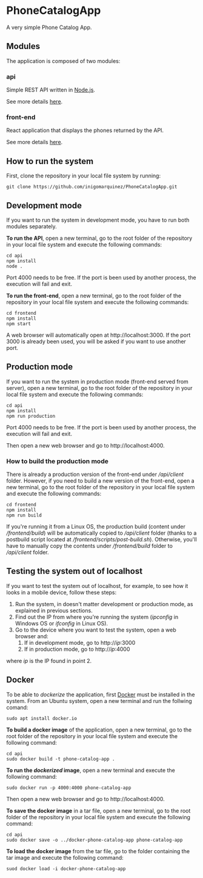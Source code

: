 # PhoneCatalogApp

A very simple Phone Catalog App.

## Modules

The application is composed of two modules:

### api

Simple REST API written in [Node.js](https://nodejs.org/).

See more details [here](https://github.com/inigomarquinez/PhoneCatalogApp/tree/master/api/README.md).

### front-end

React application that displays the phones returned by the API.

See more details [here](https://github.com/inigomarquinez/PhoneCatalogApp/tree/master/frontend/README.md).

## How to run the system

First, clone the repository in your local file system by running:

```
git clone https://github.com/inigomarquinez/PhoneCatalogApp.git
```

## Development mode

If you want to run the system in development mode, you have to run both modules separately.

**To run the API**, open a new terminal, go to the root folder of the repository in your local file system and execute the following commands:

```
cd api
npm install
node .
```

Port 4000 needs to be free. If the port is been used by another process, the execution will fail and exit.

**To run the front-end**, open a new terminal, go to the root folder of the repository in your local file system and execute the following commands:

```
cd frontend
npm install
npm start
```

A web browser will automatically open at http://localhost:3000. If the port 3000 is already been used, you will be asked if you want to use another port.

## Production mode

If you want to run the system in production mode (front-end served from server), open a new terminal, go to the root folder of the repository in your local file system and execute the following commands:

```
cd api
npm install
npm run production
```

Port 4000 needs to be free. If the port is been used by another process, the execution will fail and exit.

Then open a new web browser and go to http://localhost:4000.

### How to build the production mode

There is already a production version of the front-end under */api/client* folder. However, if you need to build a new version of the front-end, open a new terminal, go to the root folder of the repository in your local file system and execute the following commands:

```
cd frontend
npm install
npm run build
```

If you're running it from a Linux OS, the production build (content under */frontend/build*) will be automatically copied to */api/client* folder (thanks to a postbuild script located at */frontend/scripts/post-build.sh*). Otherwise, you'll have to manually copy the contents under */frontend/build* folder to */api/client* folder.

## Testing the system out of localhost

If you want to test the system out of localhost, for example, to see how it looks in a mobile device, follow these steps:

1. Run the system, in doesn't matter development or production mode, as explained in previous sections.
2. Find out the IP from where you're running the system (*ipconfig* in Windows OS or *ifconfig* in Linux OS).
3. Go to the device where you want to test the system, open a web browser and:
    1. If in development mode, go to http://*ip*:3000
    2. If in production mode, go to http://*ip*:4000

where *ip* is the IP found in point 2.

## Docker

To be able to *dockerize* the application, first [Docker](https://www.docker.com) must be installed in the system. From an Ubuntu system, open a new terminal and run the follwing comand:

```
sudo apt install docker.io
```

**To build a docker image** of the application, open a new terminal, go to the root folder of the repository in your local file system and execute the following command:

```
cd api
sudo docker build -t phone-catalog-app .
```

**To run the *dockerized* image**, open a new terminal and execute the following command:

```
sudo docker run -p 4000:4000 phone-catalog-app
```

Then open a new web browser and go to http://localhost:4000.


**To save the docker image** in a tar file, open a new terminal, go to the root folder of the repository in your local file system and execute the following command:

```
cd api
sudo docker save -o ../docker-phone-catalog-app phone-catalog-app
```

**To load the docker image** from the tar file, go to the folder containing the tar image and execute the following command:


```
suod docker load -i docker-phone-catalog-app
```
